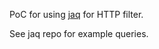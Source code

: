 PoC for using [jaq](https://github.com/01mf02/jaq) for HTTP filter.

See jaq repo for example queries.
